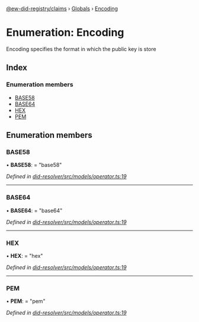 [@ew-did-registry/claims](../README.md) › [Globals](../globals.md) › [Encoding](encoding.md)

# Enumeration: Encoding

Encoding specifies the format in which the public key is store

## Index

### Enumeration members

* [BASE58](encoding.md#base58)
* [BASE64](encoding.md#base64)
* [HEX](encoding.md#hex)
* [PEM](encoding.md#pem)

## Enumeration members

###  BASE58

• **BASE58**: = "base58"

*Defined in [did-resolver/src/models/operator.ts:19](https://github.com/energywebfoundation/ew-did-registry/blob/9ddd7ca/packages/did-resolver/src/models/operator.ts#L19)*

___

###  BASE64

• **BASE64**: = "base64"

*Defined in [did-resolver/src/models/operator.ts:19](https://github.com/energywebfoundation/ew-did-registry/blob/9ddd7ca/packages/did-resolver/src/models/operator.ts#L19)*

___

###  HEX

• **HEX**: = "hex"

*Defined in [did-resolver/src/models/operator.ts:19](https://github.com/energywebfoundation/ew-did-registry/blob/9ddd7ca/packages/did-resolver/src/models/operator.ts#L19)*

___

###  PEM

• **PEM**: = "pem"

*Defined in [did-resolver/src/models/operator.ts:19](https://github.com/energywebfoundation/ew-did-registry/blob/9ddd7ca/packages/did-resolver/src/models/operator.ts#L19)*
